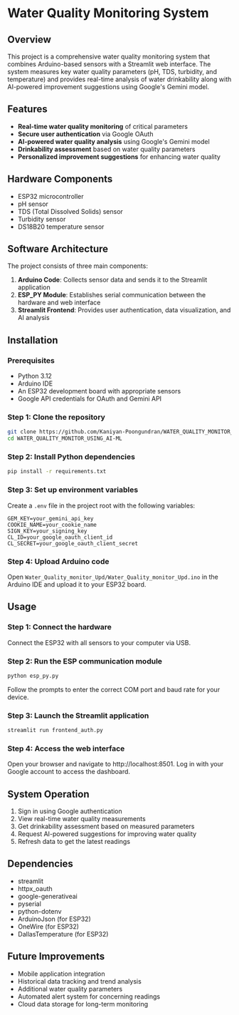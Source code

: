 # Water Quality Monitoring System

## Overview
This project is a comprehensive water quality monitoring system that combines Arduino-based sensors with a Streamlit web interface. The system measures key water quality parameters (pH, TDS, turbidity, and temperature) and provides real-time analysis of water drinkability along with AI-powered improvement suggestions using Google's Gemini model.

## Features
- **Real-time water quality monitoring** of critical parameters
- **Secure user authentication** via Google OAuth
- **AI-powered water quality analysis** using Google's Gemini model
- **Drinkability assessment** based on water quality parameters
- **Personalized improvement suggestions** for enhancing water quality

## Hardware Components
- ESP32 microcontroller
- pH sensor
- TDS (Total Dissolved Solids) sensor
- Turbidity sensor
- DS18B20 temperature sensor

## Software Architecture
The project consists of three main components:
1. **Arduino Code**: Collects sensor data and sends it to the Streamlit application
2. **ESP_PY Module**: Establishes serial communication between the hardware and web interface
3. **Streamlit Frontend**: Provides user authentication, data visualization, and AI analysis

## Installation

### Prerequisites
- Python 3.12
- Arduino IDE
- An ESP32 development board with appropriate sensors
- Google API credentials for OAuth and Gemini API

### Step 1: Clone the repository
```bash
git clone https://github.com/Kaniyan-Poongundran/WATER_QUALITY_MONITOR_USING_AI-ML.git
cd WATER_QUALITY_MONITOR_USING_AI-ML
```

### Step 2: Install Python dependencies
```bash
pip install -r requirements.txt
```

### Step 3: Set up environment variables
Create a `.env` file in the project root with the following variables:
```
GEM_KEY=your_gemini_api_key
COOKIE_NAME=your_cookie_name
SIGN_KEY=your_signing_key
CL_ID=your_google_oauth_client_id
CL_SECRET=your_google_oauth_client_secret
```

### Step 4: Upload Arduino code
Open `Water_Quality_monitor_Upd/Water_Quality_monitor_Upd.ino` in the Arduino IDE and upload it to your ESP32 board.

## Usage

### Step 1: Connect the hardware
Connect the ESP32 with all sensors to your computer via USB.

### Step 2: Run the ESP communication module
```bash
python esp_py.py
```
Follow the prompts to enter the correct COM port and baud rate for your device.

### Step 3: Launch the Streamlit application
```bash
streamlit run frontend_auth.py
```

### Step 4: Access the web interface
Open your browser and navigate to http://localhost:8501. Log in with your Google account to access the dashboard.

## System Operation
1. Sign in using Google authentication
2. View real-time water quality measurements
3. Get drinkability assessment based on measured parameters
4. Request AI-powered suggestions for improving water quality
5. Refresh data to get the latest readings

## Dependencies
- streamlit
- httpx_oauth
- google-generativeai
- pyserial
- python-dotenv
- ArduinoJson (for ESP32)
- OneWire (for ESP32)
- DallasTemperature (for ESP32)

## Future Improvements
- Mobile application integration
- Historical data tracking and trend analysis
- Additional water quality parameters
- Automated alert system for concerning readings
- Cloud data storage for long-term monitoring
